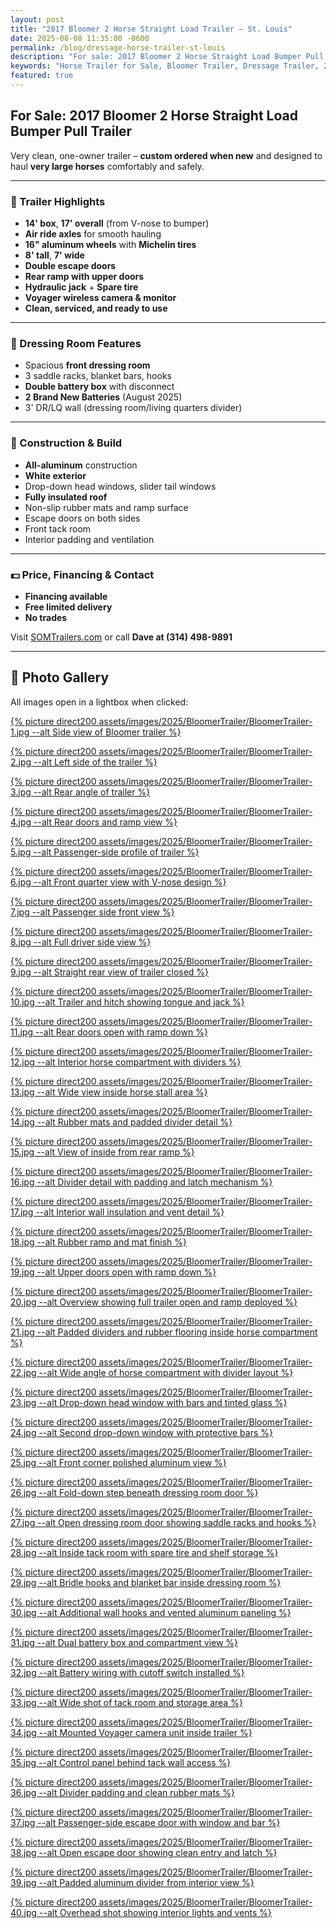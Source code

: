 ```yaml
---
layout: post
title: "2017 Bloomer 2 Horse Straight Load Trailer – St. Louis"
date: 2025-08-08 11:35:00 -0600
permalink: /blog/dressage-horse-trailer-st-louis
description: "For sale: 2017 Bloomer 2 Horse Straight Load Bumper Pull Trailer. Clean, one-owner trailer with air ride axles, aluminum construction, and premium features. Available near St. Louis, MO."
keywords: "Horse Trailer for Sale, Bloomer Trailer, Dressage Trailer, 2 Horse Straight Load, Horse Trailer St Louis, Morrison Equestrian Center, Natalie Hammond, Premium Horse Trailer, Air Ride Horse Trailer, Bumper Pull Trailer"
featured: true
---
```


## For Sale: 2017 Bloomer 2 Horse Straight Load Bumper Pull Trailer

Very clean, one-owner trailer – **custom ordered when new** and designed to haul **very large horses** comfortably and safely.

---

### 🐴 Trailer Highlights

- **14' box**, **17' overall** (from V-nose to bumper)
- **Air ride axles** for smooth hauling
- **16" aluminum wheels** with **Michelin tires**
- **8' tall**, **7' wide**
- **Double escape doors**
- **Rear ramp with upper doors**
- **Hydraulic jack** + **Spare tire**
- **Voyager wireless camera & monitor**
- **Clean, serviced, and ready to use**

---

### 🚪 Dressing Room Features

- Spacious **front dressing room**
- 3 saddle racks, blanket bars, hooks
- **Double battery box** with disconnect
- **2 Brand New Batteries** (August 2025)
- 3' DR/LQ wall (dressing room/living quarters divider)

---

### 🔧 Construction & Build

- **All-aluminum** construction
- **White exterior**
- Drop-down head windows, slider tail windows
- **Fully insulated roof**
- Non-slip rubber mats and ramp surface
- Escape doors on both sides
- Front tack room
- Interior padding and ventilation

---

### 💵 Price, Financing & Contact

- **Financing available**
- **Free limited delivery**
- **No trades**

Visit [SOMTrailers.com](https://www.somtrailers.com) or call **Dave at (314) 498-9891**

---

## 📸 Photo Gallery

All images open in a lightbox when clicked:

<!-- Images 1–10 -->
<a href="{% picture direct assets/images/2025/BloomerTrailer/BloomerTrailer-1.jpg %}" data-lightbox="BloomerTrailer" data-title="Side view of Bloomer trailer">{% picture direct200 assets/images/2025/BloomerTrailer/BloomerTrailer-1.jpg --alt Side view of Bloomer trailer %}</a>

<a href="{% picture direct assets/images/2025/BloomerTrailer/BloomerTrailer-2.jpg %}" data-lightbox="BloomerTrailer" data-title="Left side of the trailer">{% picture direct200 assets/images/2025/BloomerTrailer/BloomerTrailer-2.jpg --alt Left side of the trailer %}</a>

<a href="{% picture direct assets/images/2025/BloomerTrailer/BloomerTrailer-3.jpg %}" data-lightbox="BloomerTrailer" data-title="Rear angle of trailer">{% picture direct200 assets/images/2025/BloomerTrailer/BloomerTrailer-3.jpg --alt Rear angle of trailer %}</a>

<a href="{% picture direct assets/images/2025/BloomerTrailer/BloomerTrailer-4.jpg %}" data-lightbox="BloomerTrailer" data-title="Rear doors and ramp view">{% picture direct200 assets/images/2025/BloomerTrailer/BloomerTrailer-4.jpg --alt Rear doors and ramp view %}</a>

<a href="{% picture direct assets/images/2025/BloomerTrailer/BloomerTrailer-5.jpg %}" data-lightbox="BloomerTrailer" data-title="Passenger-side profile of trailer">{% picture direct200 assets/images/2025/BloomerTrailer/BloomerTrailer-5.jpg --alt Passenger-side profile of trailer %}</a>

<a href="{% picture direct assets/images/2025/BloomerTrailer/BloomerTrailer-6.jpg %}" data-lightbox="BloomerTrailer" data-title="Front quarter view with V-nose design">{% picture direct200 assets/images/2025/BloomerTrailer/BloomerTrailer-6.jpg --alt Front quarter view with V-nose design %}</a>

<a href="{% picture direct assets/images/2025/BloomerTrailer/BloomerTrailer-7.jpg %}" data-lightbox="BloomerTrailer" data-title="Passenger side front view">{% picture direct200 assets/images/2025/BloomerTrailer/BloomerTrailer-7.jpg --alt Passenger side front view %}</a>

<a href="{% picture direct assets/images/2025/BloomerTrailer/BloomerTrailer-8.jpg %}" data-lightbox="BloomerTrailer" data-title="Full driver side view">{% picture direct200 assets/images/2025/BloomerTrailer/BloomerTrailer-8.jpg --alt Full driver side view %}</a>

<a href="{% picture direct assets/images/2025/BloomerTrailer/BloomerTrailer-9.jpg %}" data-lightbox="BloomerTrailer" data-title="Straight rear view of trailer closed">{% picture direct200 assets/images/2025/BloomerTrailer/BloomerTrailer-9.jpg --alt Straight rear view of trailer closed %}</a>

<a href="{% picture direct assets/images/2025/BloomerTrailer/BloomerTrailer-10.jpg %}" data-lightbox="BloomerTrailer" data-title="Trailer and hitch showing tongue and jack">{% picture direct200 assets/images/2025/BloomerTrailer/BloomerTrailer-10.jpg --alt Trailer and hitch showing tongue and jack %}</a>

<!-- Images 11–20 -->
<a href="{% picture direct assets/images/2025/BloomerTrailer/BloomerTrailer-11.jpg %}" data-lightbox="BloomerTrailer" data-title="Rear doors open with ramp down">{% picture direct200 assets/images/2025/BloomerTrailer/BloomerTrailer-11.jpg --alt Rear doors open with ramp down %}</a>

<a href="{% picture direct assets/images/2025/BloomerTrailer/BloomerTrailer-12.jpg %}" data-lightbox="BloomerTrailer" data-title="Interior horse compartment with dividers">{% picture direct200 assets/images/2025/BloomerTrailer/BloomerTrailer-12.jpg --alt Interior horse compartment with dividers %}</a>

<a href="{% picture direct assets/images/2025/BloomerTrailer/BloomerTrailer-13.jpg %}" data-lightbox="BloomerTrailer" data-title="Wide view inside horse stall area">{% picture direct200 assets/images/2025/BloomerTrailer/BloomerTrailer-13.jpg --alt Wide view inside horse stall area %}</a>

<a href="{% picture direct assets/images/2025/BloomerTrailer/BloomerTrailer-14.jpg %}" data-lightbox="BloomerTrailer" data-title="Rubber mats and padded divider detail">{% picture direct200 assets/images/2025/BloomerTrailer/BloomerTrailer-14.jpg --alt Rubber mats and padded divider detail %}</a>

<a href="{% picture direct assets/images/2025/BloomerTrailer/BloomerTrailer-15.jpg %}" data-lightbox="BloomerTrailer" data-title="View of inside from rear ramp">{% picture direct200 assets/images/2025/BloomerTrailer/BloomerTrailer-15.jpg --alt View of inside from rear ramp %}</a>

<a href="{% picture direct assets/images/2025/BloomerTrailer/BloomerTrailer-16.jpg %}" data-lightbox="BloomerTrailer" data-title="Divider detail with padding and latch mechanism">{% picture direct200 assets/images/2025/BloomerTrailer/BloomerTrailer-16.jpg --alt Divider detail with padding and latch mechanism %}</a>

<a href="{% picture direct assets/images/2025/BloomerTrailer/BloomerTrailer-17.jpg %}" data-lightbox="BloomerTrailer" data-title="Interior wall insulation and vent detail">{% picture direct200 assets/images/2025/BloomerTrailer/BloomerTrailer-17.jpg --alt Interior wall insulation and vent detail %}</a>

<a href="{% picture direct assets/images/2025/BloomerTrailer/BloomerTrailer-18.jpg %}" data-lightbox="BloomerTrailer" data-title="Rubber ramp and mat finish">{% picture direct200 assets/images/2025/BloomerTrailer/BloomerTrailer-18.jpg --alt Rubber ramp and mat finish %}</a>

<a href="{% picture direct assets/images/2025/BloomerTrailer/BloomerTrailer-19.jpg %}" data-lightbox="BloomerTrailer" data-title="Upper doors open with ramp down">{% picture direct200 assets/images/2025/BloomerTrailer/BloomerTrailer-19.jpg --alt Upper doors open with ramp down %}</a>

<a href="{% picture direct assets/images/2025/BloomerTrailer/BloomerTrailer-20.jpg %}" data-lightbox="BloomerTrailer" data-title="Overview showing full trailer open and ramp deployed">{% picture direct200 assets/images/2025/BloomerTrailer/BloomerTrailer-20.jpg --alt Overview showing full trailer open and ramp deployed %}</a>

<!-- Images 21–30 -->
<a href="{% picture direct assets/images/2025/BloomerTrailer/BloomerTrailer-21.jpg %}" data-lightbox="BloomerTrailer" data-title="Padded dividers and rubber flooring inside horse compartment">{% picture direct200 assets/images/2025/BloomerTrailer/BloomerTrailer-21.jpg --alt Padded dividers and rubber flooring inside horse compartment %}</a>

<a href="{% picture direct assets/images/2025/BloomerTrailer/BloomerTrailer-22.jpg %}" data-lightbox="BloomerTrailer" data-title="Wide angle of horse compartment with divider layout">{% picture direct200 assets/images/2025/BloomerTrailer/BloomerTrailer-22.jpg --alt Wide angle of horse compartment with divider layout %}</a>

<a href="{% picture direct assets/images/2025/BloomerTrailer/BloomerTrailer-23.jpg %}" data-lightbox="BloomerTrailer" data-title="Drop-down head window with bars and tinted glass">{% picture direct200 assets/images/2025/BloomerTrailer/BloomerTrailer-23.jpg --alt Drop-down head window with bars and tinted glass %}</a>

<a href="{% picture direct assets/images/2025/BloomerTrailer/BloomerTrailer-24.jpg %}" data-lightbox="BloomerTrailer" data-title="Second drop-down window with protective bars">{% picture direct200 assets/images/2025/BloomerTrailer/BloomerTrailer-24.jpg --alt Second drop-down window with protective bars %}</a>

<a href="{% picture direct assets/images/2025/BloomerTrailer/BloomerTrailer-25.jpg %}" data-lightbox="BloomerTrailer" data-title="Front corner polished aluminum view">{% picture direct200 assets/images/2025/BloomerTrailer/BloomerTrailer-25.jpg --alt Front corner polished aluminum view %}</a>

<a href="{% picture direct assets/images/2025/BloomerTrailer/BloomerTrailer-26.jpg %}" data-lightbox="BloomerTrailer" data-title="Fold-down step beneath dressing room door">{% picture direct200 assets/images/2025/BloomerTrailer/BloomerTrailer-26.jpg --alt Fold-down step beneath dressing room door %}</a>

<a href="{% picture direct assets/images/2025/BloomerTrailer/BloomerTrailer-27.jpg %}" data-lightbox="BloomerTrailer" data-title="Open dressing room door showing saddle racks and hooks">{% picture direct200 assets/images/2025/BloomerTrailer/BloomerTrailer-27.jpg --alt Open dressing room door showing saddle racks and hooks %}</a>

<a href="{% picture direct assets/images/2025/BloomerTrailer/BloomerTrailer-28.jpg %}" data-lightbox="BloomerTrailer" data-title="Inside tack room with spare tire and shelf storage">{% picture direct200 assets/images/2025/BloomerTrailer/BloomerTrailer-28.jpg --alt Inside tack room with spare tire and shelf storage %}</a>

<a href="{% picture direct assets/images/2025/BloomerTrailer/BloomerTrailer-29.jpg %}" data-lightbox="BloomerTrailer" data-title="Bridle hooks and blanket bar inside dressing room">{% picture direct200 assets/images/2025/BloomerTrailer/BloomerTrailer-29.jpg --alt Bridle hooks and blanket bar inside dressing room %}</a>

<a href="{% picture direct assets/images/2025/BloomerTrailer/BloomerTrailer-30.jpg %}" data-lightbox="BloomerTrailer" data-title="Additional wall hooks and vented aluminum paneling">{% picture direct200 assets/images/2025/BloomerTrailer/BloomerTrailer-30.jpg --alt Additional wall hooks and vented aluminum paneling %}</a>

<!-- Images 31–40 -->
<a href="{% picture direct assets/images/2025/BloomerTrailer/BloomerTrailer-31.jpg %}" data-lightbox="BloomerTrailer" data-title="Dual battery box and compartment view">{% picture direct200 assets/images/2025/BloomerTrailer/BloomerTrailer-31.jpg --alt Dual battery box and compartment view %}</a>

<a href="{% picture direct assets/images/2025/BloomerTrailer/BloomerTrailer-32.jpg %}" data-lightbox="BloomerTrailer" data-title="Battery wiring with cutoff switch installed">{% picture direct200 assets/images/2025/BloomerTrailer/BloomerTrailer-32.jpg --alt Battery wiring with cutoff switch installed %}</a>

<a href="{% picture direct assets/images/2025/BloomerTrailer/BloomerTrailer-33.jpg %}" data-lightbox="BloomerTrailer" data-title="Wide shot of tack room and storage area">{% picture direct200 assets/images/2025/BloomerTrailer/BloomerTrailer-33.jpg --alt Wide shot of tack room and storage area %}</a>

<a href="{% picture direct assets/images/2025/BloomerTrailer/BloomerTrailer-34.jpg %}" data-lightbox="BloomerTrailer" data-title="Mounted Voyager camera unit inside trailer">{% picture direct200 assets/images/2025/BloomerTrailer/BloomerTrailer-34.jpg --alt Mounted Voyager camera unit inside trailer %}</a>

<a href="{% picture direct assets/images/2025/BloomerTrailer/BloomerTrailer-35.jpg %}" data-lightbox="BloomerTrailer" data-title="Control panel behind tack wall access">{% picture direct200 assets/images/2025/BloomerTrailer/BloomerTrailer-35.jpg --alt Control panel behind tack wall access %}</a>

<a href="{% picture direct assets/images/2025/BloomerTrailer/BloomerTrailer-36.jpg %}" data-lightbox="BloomerTrailer" data-title="Divider padding and clean rubber mats">{% picture direct200 assets/images/2025/BloomerTrailer/BloomerTrailer-36.jpg --alt Divider padding and clean rubber mats %}</a>

<a href="{% picture direct assets/images/2025/BloomerTrailer/BloomerTrailer-37.jpg %}" data-lightbox="BloomerTrailer" data-title="Passenger-side escape door with window and bar">{% picture direct200 assets/images/2025/BloomerTrailer/BloomerTrailer-37.jpg --alt Passenger-side escape door with window and bar %}</a>

<a href="{% picture direct assets/images/2025/BloomerTrailer/BloomerTrailer-38.jpg %}" data-lightbox="BloomerTrailer" data-title="Open escape door showing clean entry and latch">{% picture direct200 assets/images/2025/BloomerTrailer/BloomerTrailer-38.jpg --alt Open escape door showing clean entry and latch %}</a>

<a href="{% picture direct assets/images/2025/BloomerTrailer/BloomerTrailer-39.jpg %}" data-lightbox="BloomerTrailer" data-title="Padded aluminum divider from interior view">{% picture direct200 assets/images/2025/BloomerTrailer/BloomerTrailer-39.jpg --alt Padded aluminum divider from interior view %}</a>

<a href="{% picture direct assets/images/2025/BloomerTrailer/BloomerTrailer-40.jpg %}" data-lightbox="BloomerTrailer" data-title="Overhead shot showing interior lights and vents">{% picture direct200 assets/images/2025/BloomerTrailer/BloomerTrailer-40.jpg --alt Overhead shot showing interior lights and vents %}</a>
